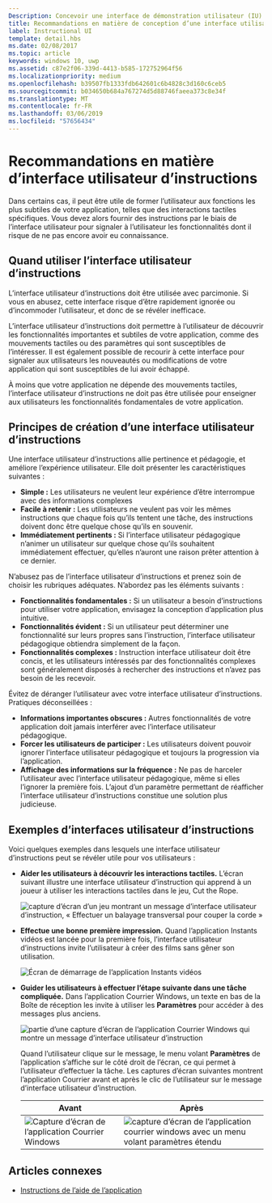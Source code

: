 ```yaml
---
Description: Concevoir une interface de démonstration utilisateur (IU) qui explique aux utilisateurs comment travailler avec votre application UWP.
title: Recommandations en matière de conception d’une interface utilisateur d’instructions
label: Instructional UI
template: detail.hbs
ms.date: 02/08/2017
ms.topic: article
keywords: windows 10, uwp
ms.assetid: c87e2f06-339d-4413-b585-172752964f56
ms.localizationpriority: medium
ms.openlocfilehash: b39507fb1333fdb642601c6b4828c3d160c6ceb5
ms.sourcegitcommit: b034650b684a767274d5d88746faeea373c8e34f
ms.translationtype: MT
ms.contentlocale: fr-FR
ms.lasthandoff: 03/06/2019
ms.locfileid: "57656434"
---
```

# <a name="instructional-ui-guidelines"></a>Recommandations en matière d’interface utilisateur d’instructions



Dans certains cas, il peut être utile de former l’utilisateur aux fonctions les plus subtiles de votre application, telles que des interactions tactiles spécifiques. Vous devez alors fournir des instructions par le biais de l’interface utilisateur pour signaler à l’utilisateur les fonctionnalités dont il risque de ne pas encore avoir eu connaissance.

## <a name="when-to-use-instructional-ui"></a>Quand utiliser l’interface utilisateur d’instructions

L’interface utilisateur d’instructions doit être utilisée avec parcimonie. Si vous en abusez, cette interface risque d’être rapidement ignorée ou d’incommoder l’utilisateur, et donc de se révéler inefficace.

L’interface utilisateur d’instructions doit permettre à l’utilisateur de découvrir les fonctionnalités importantes et subtiles de votre application, comme des mouvements tactiles ou des paramètres qui sont susceptibles de l’intéresser. Il est également possible de recourir à cette interface pour signaler aux utilisateurs les nouveautés ou modifications de votre application qui sont susceptibles de lui avoir échappé.

À moins que votre application ne dépende des mouvements tactiles, l’interface utilisateur d’instructions ne doit pas être utilisée pour enseigner aux utilisateurs les fonctionnalités fondamentales de votre application.

## <a name="principles-of-writing-instructional-ui"></a>Principes de création d’une interface utilisateur d’instructions

Une interface utilisateur d’instructions allie pertinence et pédagogie, et améliore l’expérience utilisateur. Elle doit présenter les caractéristiques suivantes :

-   **Simple :** Les utilisateurs ne veulent leur expérience d’être interrompue avec des informations complexes
-   **Facile à retenir :** Les utilisateurs ne veulent pas voir les mêmes instructions que chaque fois qu’ils tentent une tâche, des instructions doivent donc être quelque chose qu’ils en souvenir.
-   **Immédiatement pertinents :** Si l’interface utilisateur pédagogique n’animer un utilisateur sur quelque chose qu’ils souhaitent immédiatement effectuer, qu’elles n’auront une raison prêter attention à ce dernier.

N’abusez pas de l’interface utilisateur d’instructions et prenez soin de choisir les rubriques adéquates. N’abordez pas les éléments suivants :

-   **Fonctionnalités fondamentales :** Si un utilisateur a besoin d’instructions pour utiliser votre application, envisagez la conception d’application plus intuitive.
-   **Fonctionnalités évident :** Si un utilisateur peut déterminer une fonctionnalité sur leurs propres sans l’instruction, l’interface utilisateur pédagogique obtiendra simplement de la façon.
-   **Fonctionnalités complexes :** Instruction interface utilisateur doit être concis, et les utilisateurs intéressés par des fonctionnalités complexes sont généralement disposés à rechercher des instructions et n’avez pas besoin de les recevoir.

Évitez de déranger l’utilisateur avec votre interface utilisateur d’instructions. Pratiques déconseillées :

-   **Informations importantes obscures :** Autres fonctionnalités de votre application doit jamais interférer avec l’interface utilisateur pédagogique.
-   **Forcer les utilisateurs de participer :** Les utilisateurs doivent pouvoir ignorer l’interface utilisateur pédagogique et toujours la progression via l’application.
-   **Affichage des informations sur la fréquence :** Ne pas de harceler l’utilisateur avec l’interface utilisateur pédagogique, même si elles l’ignorer la première fois. L’ajout d’un paramètre permettant de réafficher l’interface utilisateur d’instructions constitue une solution plus judicieuse.

## <a name="examples-of-instructional-ui"></a>Exemples d’interfaces utilisateur d’instructions

Voici quelques exemples dans lesquels une interface utilisateur d’instructions peut se révéler utile pour vos utilisateurs :

-   **Aider les utilisateurs à découvrir les interactions tactiles.** L’écran suivant illustre une interface utilisateur d’instruction qui apprend à un joueur à utiliser les interactions tactiles dans le jeu, Cut the Rope.

    ![capture d’écran d’un jeu montrant un message d’interface utilisateur d’instruction, « Effectuer un balayage transversal pour couper la corde »](images/in-game-controls-3.png)

-   **Effectue une bonne première impression.** Quand l’application Instants vidéos est lancée pour la première fois, l’interface utilisateur d’instructions invite l’utilisateur à créer des films sans gêner son utilisation.

    ![Écran de démarrage de l’application Instants vidéos](images/instructional-ui-movie.png)

-   **Guider les utilisateurs à effectuer l’étape suivante dans une tâche compliquée.** Dans l’application Courrier Windows, un texte en bas de la Boîte de réception les invite à utiliser les **Paramètres** pour accéder à des messages plus anciens.

    ![partie d’une capture d’écran de l’application Courrier Windows qui montre un message d’interface utilisateur d’instruction](images/instructional-ui-mail-inbox.png)

    Quand l’utilisateur clique sur le message, le menu volant **Paramètres** de l’application s’affiche sur le côté droit de l’écran, ce qui permet à l’utilisateur d’effectuer la tâche. Les captures d’écran suivantes montrent l’application Courrier avant et après le clic de l’utilisateur sur le message d’interface utilisateur d’instruction.

    | Avant                                                               | Après                                                                                                        |
    |----------------------------------------------------------------------|--------------------------------------------------------------------------------------------------------------|
    | ![Capture d’écran de l’application Courrier Windows](images/instructional-ui-mail.png) | ![capture d’écran de l’application courrier windows avec un menu volant paramètres étendu](images/instructional-ui-mail-flyout.png) |

## <a name="related-articles"></a>Articles connexes

* [Instructions de l’aide de l’application](guidelines-for-app-help.md)
